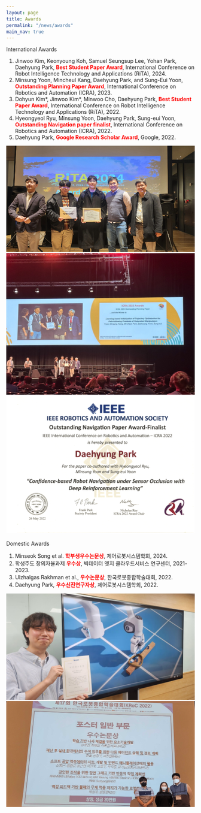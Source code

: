 ```yaml
---
layout: page
title: Awards
permalink: "/news/awards"
main_nav: true
---
```



<div class="publication">

<!------------------- International Awards ------------------>
<div class="pub-title"> International Awards </div>

<ol>
<div class="pub-item"><li>
    Jinwoo Kim, Keonyoung Koh, Samuel Seungsup Lee, Yohan Park, Daehyung Park, <b style="color:red;">Best Student Paper Award</b>, International Conference on Robot Intelligence Technology and Applications (RiTA), 2024.        
</li></div>

<div class="pub-item"><li>
    Minsung Yoon, Mincheul Kang, Daehyung Park, and Sung-Eui Yoon, <b style="color:red;">Outstanding Planning Paper Award</b>, International Conference on Robotics and Automation (ICRA), 2023.
</li></div>

<div class="pub-item"><li>
    Dohyun Kim*, Jinwoo Kim*, Minwoo Cho, Daehyung Park, <b style="color:red;">Best Student Paper Award</b>, International Conference on Robot Intelligence Technology and Applications (RiTA), 2022.
</li></div>

<div class="pub-item"><li>
    Hyeongyeol Ryu, Minsung Yoon, Daehyung Park, Sung-eui Yoon, <b style="color:red;">Outstanding Navigation paper finalist</b>, International Conference on Robotics and Automation (ICRA), 2022.
</li></div>

<div class="pub-item"><li>
    Daehyung Park, <b style="color:red;">Google Research Scholar Award</b>, Google, 2022.
</li></div>

</ol>
</div>

<div class=wrapper>
     <div class="img-multi-container">
          <div class="responsive-img">
              <img src="/assets/award/rita_2024.jpg">
          </div>
          <div class="responsive-img">
              <img src="/assets/award/icra_2023.jpg">
          </div>
          <div class="responsive-img">
              <img src="/assets/award/icra_2022.jpg">
          </div>
     </div>
</div>


<br>

<div class="publication">
<!------------------- Domestic Awards ------------------>
<div class="pub-title"> Domestic Awards </div>

<ol>
<div class="pub-item"><li>
     Minseok Song et al. <b style="color:red;">학부생우수논문상</b>, 제어로봇시스템학회, 2024.
</li></div>

<div class="pub-item"><li>
        학생주도 창의자율과제 <b style="color:red;">우수상</b>, 빅데이터 엣지 클라우드서비스 연구센터, 2021-2023.
</li></div>

<div class="pub-item"><li>
     Ulzhalgas Rakhman et al., <b style="color:red;">우수논문상</b>, 한국로봇종합학술대회, 2022.
</li></div>

<div class="pub-item"><li>
    Daehyung Park, <b style="color:red;">우수신진연구자상</b>, 제어로봇시스템학회, 2022.
</li></div>

</ol>
</div>

<div class=wrapper>
     <div class="img-multi-container">
          <div class="responsive-img">
              <img src="/assets/award/icros_2024.jpg">
          </div>
          <div class="responsive-img">
              <img src="/assets/award/kroc_2022.png">
          </div>
          <div class="responsive-img">
              <!--img src="/assets/award/kroc_2022.png"-->
          </div>
     </div>
</div>








